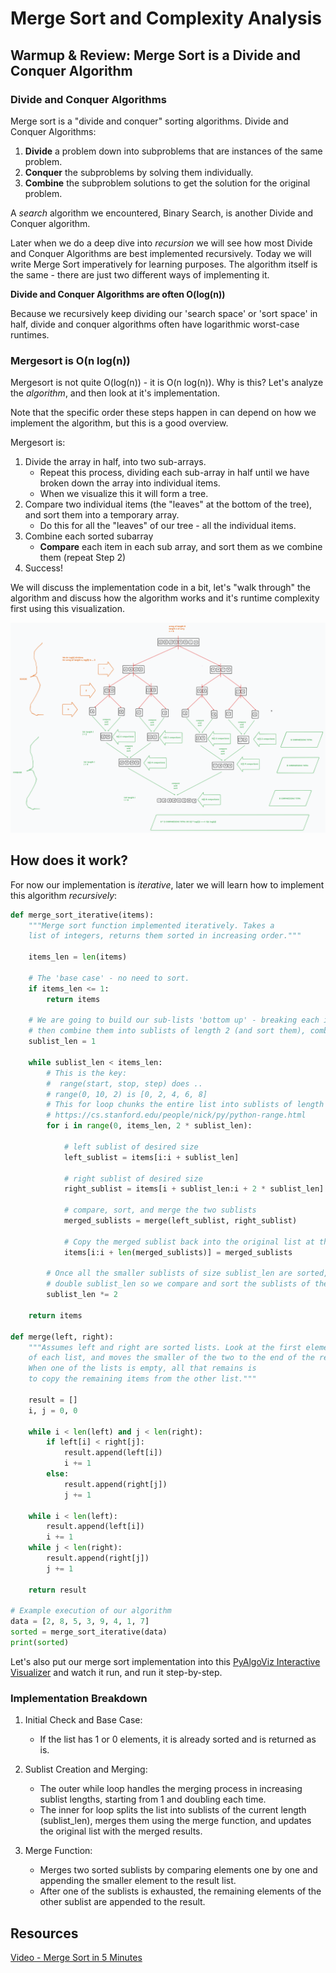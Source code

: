 # Merge Sort and Complexity Analysis

## Warmup & Review: Merge Sort is a Divide and Conquer Algorithm

### Divide and Conquer Algorithms

Merge sort is a "divide and conquer" sorting algorithms. Divide and Conquer Algorithms:

1. **Divide** a problem down into subproblems that are instances of the same problem.
2. **Conquer** the subproblems by solving them individually.
3. **Combine** the subproblem solutions to get the solution for the original problem.

A *search* algorithm we encountered, Binary Search, is another Divide and Conquer algorithm.

Later when we do a deep dive into *recursion* we will see how most Divide and Conquer Algorithms are best implemented recursively. Today we will write Merge Sort imperatively for learning purposes. The algorithm itself is the same - there are just two different ways of implementing it. 

**Divide and Conquer Algorithms are often O(log(n))**

Because we recursively keep dividing our 'search space' or 'sort space' in half, divide and conquer algorithms often have logarithmic worst-case runtimes.

### Mergesort is O(n log(n))

Mergesort is not quite O(log(n)) - it is O(n log(n)). Why is this? Let's analyze the *algorithm*, and then look at it's implementation.

Note that the specific order these steps happen in can depend on how we implement the algorithm, but this is a good overview.

Mergesort is:

1. Divide the array in half, into two sub-arrays. 
    - Repeat this process, dividing each sub-array in half until we have broken down the array into individual items.
    - When we visualize this it will form a tree.
2. Compare two individual items (the "leaves" at the bottom of the tree), and sort them into a temporary array.
    - Do this for all the "leaves" of our tree - all the individual items.
3. Combine each sorted subarray
    - **Compare** each item in each sub array, and sort them as we combine them (repeat Step 2)
4. Success!


We will discuss the implementation code in a bit, let's "walk through" the algorithm and discuss how the algorithm works and it's runtime complexity first using this visualization.

![merge-sort](./resources/merge-sort-3.png)

## How does it work?

For now our implementation is *iterative*, later we will learn how to implement this algorithm *recursively*:


```python
def merge_sort_iterative(items):
    """Merge sort function implemented iteratively. Takes a 
    list of integers, returns them sorted in increasing order."""
    
    items_len = len(items)
    
    # The 'base case' - no need to sort.
    if items_len <= 1:
        return items
    
    # We are going to build our sub-lists 'bottom up' - breaking each item in the list into its own sublist of length 1,
    # then combine them into sublists of length 2 (and sort them), combine those into sublists of length 4, and so on.
    sublist_len = 1

    while sublist_len < items_len:
        # This is the key:
        #  range(start, stop, step) does ..
        # range(0, 10, 2) is [0, 2, 4, 6, 8]
        # This for loop chunks the entire list into sublists of length 2, 4, 8, and so on 
        # https://cs.stanford.edu/people/nick/py/python-range.html
        for i in range(0, items_len, 2 * sublist_len):

            # left sublist of desired size
            left_sublist = items[i:i + sublist_len]

            # right sublist of desired size
            right_sublist = items[i + sublist_len:i + 2 * sublist_len]

            # compare, sort, and merge the two sublists
            merged_sublists = merge(left_sublist, right_sublist)

            # Copy the merged sublist back into the original list at the correct spot.
            items[i:i + len(merged_sublists)] = merged_sublists
        
        # Once all the smaller sublists of size sublist_len are sorted,
        # double sublist_len so we compare and sort the sublists of the next size up, so to speak.
        sublist_len *= 2
    
    return items

def merge(left, right):
    """Assumes left and right are sorted lists. Look at the first element 
    of each list, and moves the smaller of the two to the end of the result list. 
    When one of the lists is empty, all that remains is 
    to copy the remaining items from the other list."""

    result = []
    i, j = 0, 0

    while i < len(left) and j < len(right):
        if left[i] < right[j]:
            result.append(left[i])
            i += 1
        else:
            result.append(right[j])
            j += 1

    while i < len(left):
        result.append(left[i])
        i += 1
    while j < len(right):
        result.append(right[j])
        j += 1

    return result

# Example execution of our algorithm
data = [2, 8, 5, 3, 9, 4, 1, 7]
sorted = merge_sort_iterative(data)
print(sorted)
```
 
 Let's also put our merge sort implementation into this [PyAlgoViz Interactive Visualizer](https://pyalgoviz.appspot.com/show?name=Sorting%20-%20MergeSort) and watch it run, and run it step-by-step.

### Implementation Breakdown

1. Initial Check and Base Case:
    - If the list has 1 or 0 elements, it is already sorted and is returned as is.

2. Sublist Creation and Merging:
    - The outer while loop handles the merging process in increasing sublist lengths, starting from 1 and doubling each time.
    - The inner for loop splits the list into sublists of the current length (sublist_len), merges them using the merge function, and updates the original list with the merged results.

3. Merge Function:
    - Merges two sorted sublists by comparing elements one by one and appending the smaller element to the result list.
    - After one of the sublists is exhausted, the remaining elements of the other sublist are appended to the result.

## Resources

[Video - Merge Sort in 5 Minutes](https://www.youtube.com/watch?v=4VqmGXwpLqc)
